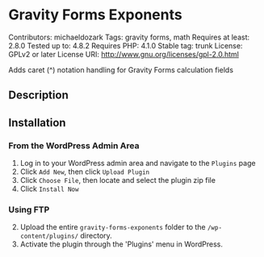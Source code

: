 # Gravity Forms Exponents
Contributors: michaeldozark
Tags: gravity forms, math
Requires at least: 2.8.0
Tested up to: 4.8.2
Requires PHP: 4.1.0
Stable tag: trunk
License: GPLv2 or later
License URI: http://www.gnu.org/licenses/gpl-2.0.html

Adds caret (^) notation handling for Gravity Forms calculation fields

## Description

## Installation

### From the WordPress Admin Area

1. Log in to your WordPress admin area and navigate to the `Plugins` page
1. Click `Add New`, then click `Upload Plugin`
1. Click `Choose File`, then locate and select the plugin zip file
1. Click `Install Now`

### Using FTP

2. Upload the entire `gravity-forms-exponents` folder to the `/wp-content/plugins/` directory.
2. Activate the plugin through the 'Plugins' menu in WordPress.